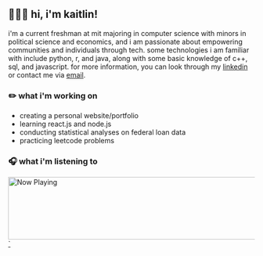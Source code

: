 ## 👩🏻‍💻 hi, i'm kaitlin!

i'm a current freshman at mit majoring in computer science with minors in political science and economics, and i am passionate about empowering communities and individuals through tech. some technologies i am familiar with include python, r, and java, along with some basic knowledge of c++, sql, and javascript. for more information, you can look through my [linkedin](https://linkedin.com/edukait) or contact me via [email](mailto:kaitlim@mit.edu).

### ✏️ what i'm working on
* creating a personal website/portfolio
* learning react.js and node.js
* conducting statistical analyses on federal loan data
* practicing leetcode problems

### 🎧 what i'm listening to
<a href="https://natemoo-re-qcc6xblnj.vercel.app/now-playing?open">
    <img src="https://natemoo-re-qcc6xblnj.vercel.app/now-playing" width="512" height="128" alt="Now Playing">`
</a>
<!--
**edukait/edukait** is a ✨ _special_ ✨ repository because its `README.md` (this file) appears on your GitHub profile.
